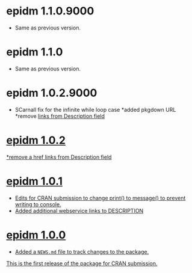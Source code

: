 <!-- NEWS.md is maintained by https://cynkra.github.io/fledge, do not edit -->

# epidm 1.1.0.9000

- Same as previous version.


# epidm 1.1.0

- Same as previous version.


# epidm 1.0.2.9000

* SCarnall fix for the infinite while loop case
*added pkgdown URL
*remove <a href> links from Description field


# epidm 1.0.2

*remove a href links from Description field


# epidm 1.0.1

* Edits for CRAN submission to change print() to message() to prevent writing to console.
* Added additional webservice links to DESCRIPTION

# epidm 1.0.0

* Added a `NEWS.md` file to track changes to the package.

This is the first release of the package for CRAN submission.

